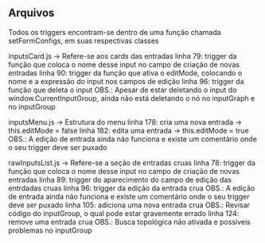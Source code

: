 ## Arquivos

Todos os triggers encontram-se dentro de uma função chamada setFormConfigs, em suas respectivas classes

inputsCard.js -> Refere-se aos cards das entradas
    linha 79: trigger da função que coloca o nome desse input no campo de criação de novas entradas
    linha 90: trigger da função que ativa o editMode, colocando o nome e a expressão do input nos campos de edição
    linha 96: trigger da função que deleta o input
        OBS.: Apesar de estar deletando o input do window.CurrentInputGroup, ainda não está deletando o nó no inputGraph e no inputGroup

inputsMenu.js -> Estrutura do menu
    linha 178: cria uma nova entrada -> this.editMode = false
    linha 182: edita uma entrada -> this.editMode = true
        OBS.: A edição de entrada ainda não funciona e existe um comentário onde o seu trigger deve ser puxado

rawInputsList.js -> Refere-se a seção de entradas cruas
    linha 78: trigger da função que coloca o nome desse input no campo de criação de novas entradas
    linha 89: trigger do aparecimento do campo de edição das entrdadas cruas
    linha 96: trigger da edição da entrada crua
        OBS.: A edição de entrada ainda não funciona e existe um comentário onde o seu trigger deve ser puxado
    linha 105: adiciona uma nova entrada crua
        OBS.: Revisar código do inputGroup, o qual pode estar gravemente errado
    linha 124: remove uma entrada crua
        OBS.: Busca topológica não ativada e possíveis problemas no inputGroup